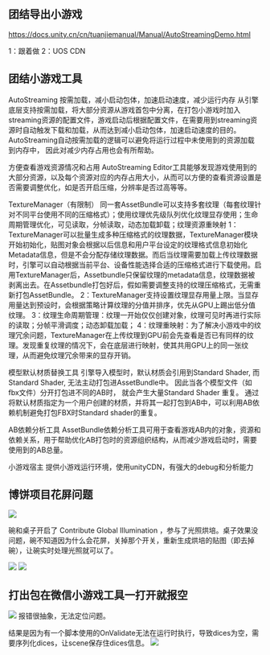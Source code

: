 ## 团结导出小游戏
https://docs.unity.cn/cn/tuanjiemanual/Manual/AutoStreamingDemo.html

1：跟着做
2：UOS CDN


## 团结小游戏工具
AutoStreaming
按需加载，减小启动包体，加速启动速度，减少运行内存
从引擎底层支持按需加载，将大部分资源从游戏首包中分离，在打包小游戏时加入streaming资源的配置文件，游戏启动后根据配置文件，在需要用到streaming资源时自动触发下载和加载，从而达到减小启动包体，加速启动速度的目的。AutoStreaming自动按需加载的逻辑可以避免将运行过程中未使用到的资源加载到内存中， 因此对减少内存占用也会有所帮助。

方便查看游戏资源情况和占用
AutoStreaming Editor工具能够发现游戏使用到的大部分资源，以及每个资源对应的内存占用大小，从而可以方便的查看资源设置是否需要调整优化，如是否开启压缩，分辨率是否过高等等。

TextureManager（有限制）
同一套AssetBundle可以支持多套纹理（每套纹理针对不同平台使用不同的压缩格式）；使用纹理优先级队列优化纹理显存使用；生命周期管理优化，可见读取，分帧读取，动态加载卸载；纹理资源重映射
1：TextureManager可以批量生成多种压缩格式的纹理数据，TextureManager模块开始初始化，贴图对象会根据以后信息和用户平台设定的纹理格式信息初始化Metadata信息，但是不会分配存储纹理数据。而后当纹理需要加载上传纹理数据时，引擎可以自动根据当前平台、设备性能选择合适的压缩格式进行下载使用。启用TextureManager后，Assetbundle只保留纹理的metadata信息，纹理数据被剥离出去。在Assetbundle打包好后，假如需要调整支持的纹理压缩格式，无需重新打包AssetBundle。
2：TextureManager支持设置纹理显存用量上限。当显存用量达到预设时，会根据策略计算纹理的分值并排序，优先从GPU上踢出低分值纹理。
3：纹理生命周期管理：纹理一开始仅仅创建对象，纹理可见时再进行实际的读取；分帧平滑调度；动态卸载加载；
4：纹理重映射：为了解决小游戏中的纹理冗余问题，TextureManager在上传纹理到GPU前会先查看是否已有同样的纹理。发现重复纹理的情况下，会在底层进行映射，使其共用GPU上的同一张纹理，从而避免纹理冗余带来的显存开销。

模型默认材质替换工具
引擎导入模型时，默认材质会引用到Standard Shader, 而Standard Shader, 无法主动打包进AssetBundle中。 因此当各个模型文件（如fbx文件）分开打包进不同的AB时， 就会产生大量Standard Shader 重复。
通过将默认材质指定为一个用户创建的材质，并将其一起打包到AB中，可以利用AB依赖机制避免打包FBX时Standard shader的重复。

AB依赖分析工具
AssetBundle依赖分析工具可用于查看游戏AB内的对象，资源和依赖关系，用于帮助优化AB打包时的资源组织结构，从而减少游戏启动时，需要使用到的AB总量。

小游戏宿主
提供小游戏运行环境，使用unityCDN，有强大的debug和分析能力

## 博饼项目花屏问题
![](../../../assets/WeiXinMiniGame/1.jpg)

碗和桌子开启了 Contribute Global Illumination ，参与了光照烘培。桌子效果没问题，碗不知道因为什么会花屏，关掉那个开关，重新生成烘培的贴图（即去掉碗），让碗实时处理光照就可以了。

![](../../../assets/WeiXinMiniGame/1.png)
![](../../../assets/WeiXinMiniGame/2.png)

## 打出包在微信小游戏工具一打开就报空
![](../../../assets/WeiXinMiniGame/3.png)
报错很抽象，无法定位问题。

结果是因为有一个脚本使用的OnValidate无法在运行时执行，导致dices为空，需要序列化dices，让scene保存住dices信息。
![](../../../assets/WeiXinMiniGame/4.png)
